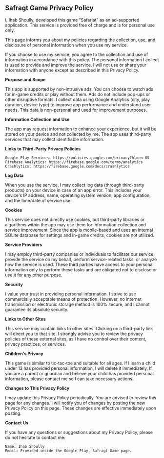 ## Safragt Game Privacy Policy


I, Ihab Shoully, developed this game "Safarjat" as an ad-supported application. This service is provided free of charge and is for personal use only.

This page informs you about my policies regarding the collection, use, and disclosure of personal information when you use my service.

If you choose to use my service, you agree to the collection and use of information in accordance with this policy. The personal information I collect is used to provide and improve the service. I will not use or share your information with anyone except as described in this Privacy Policy.  

**Purpose and Scope**

This app is supported by non-intrusive ads. You can choose to watch ads for in-game credits or play without them. Ads do not include pop-ups or other disruptive formats.
I collect data using Google Analytics (city, play duration, device type) to improve app performance and understand user needs. This data is non-personal and used for improvement purposes.

**Information Collection and Use**

The app may request information to enhance your experience, but it will be stored on your device and not collected by me. The app uses third-party services that may collect identifiable information.

**Links to Third-Party Privacy Policies**

    Google Play Services: https://policies.google.com/privacy?hl=en-US
    Firebase Analytics: https://firebase.google.com/terms/analytics
    Crashlytics: https://firebase.google.com/docs/crashlytics

**Log Data**

When you use the service, I may collect log data (through third-party products) on your device in case of an app error. This includes your device's IP address, name, operating system version, app configuration, and the time/date of service use.

**Cookies**

This service does not directly use cookies, but third-party libraries or algorithms within the app may use them for information collection and service improvement. Since the app is mobile-based and uses an internal SQLite database for settings and in-game credits, cookies are not utilized.

**Service Providers**

I may employ third-party companies or individuals to facilitate our service, provide the service on my behalf, perform service-related tasks, or analyze how the service is used. These third parties have access to your personal information only to perform these tasks and are obligated not to disclose or use it for any other purpose.  

**Security**

I value your trust in providing personal information. I strive to use commercially acceptable means of protection. However, no internet transmission or electronic storage method is 100% secure, and I cannot guarantee its absolute security.

**Links to Other Sites**

This service may contain links to other sites. Clicking on a third-party link will direct you to that site. I strongly advise you to review the privacy policies of these external sites, as I have no control over their content, privacy practices, or services.  

**Children's Privacy**

This game is similar to tic-tac-toe and suitable for all ages. If I learn a child under 13 has provided personal information, I will delete it immediately. If you are a parent or guardian and believe your child has provided personal information, please contact me so I can take necessary actions.

**Changes to This Privacy Policy**

I may update this Privacy Policy periodically. You are advised to review this page for any changes. I will notify you of changes by posting the new Privacy Policy on this page. These changes are effective immediately upon posting.

**Contact Us**

If you have any questions or suggestions about my Privacy Policy, please do not hesitate to contact me:

    Name: Ihab Shoully
    Email: Provided inside the Google Play, Safragt Game page.
